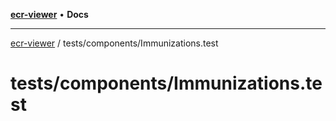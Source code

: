 [**ecr-viewer**](../../../README.md) • **Docs**

***

[ecr-viewer](../../../README.md) / tests/components/Immunizations.test

# tests/components/Immunizations.test

